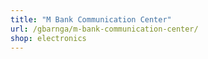 ```yaml
---
title: "M Bank Communication Center"
url: /gbarnga/m-bank-communication-center/
shop: electronics
---
```

